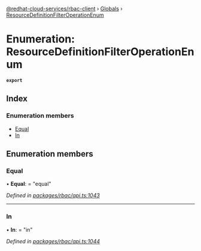 [@redhat-cloud-services/rbac-client](../README.md) › [Globals](../globals.md) › [ResourceDefinitionFilterOperationEnum](resourcedefinitionfilteroperationenum.md)

# Enumeration: ResourceDefinitionFilterOperationEnum

**`export`** 

## Index

### Enumeration members

* [Equal](resourcedefinitionfilteroperationenum.md#equal)
* [In](resourcedefinitionfilteroperationenum.md#in)

## Enumeration members

###  Equal

• **Equal**: = "equal"

*Defined in [packages/rbac/api.ts:1043](https://github.com/RedHatInsights/javascript-clients/blob/master/packages/rbac/api.ts#L1043)*

___

###  In

• **In**: = "in"

*Defined in [packages/rbac/api.ts:1044](https://github.com/RedHatInsights/javascript-clients/blob/master/packages/rbac/api.ts#L1044)*

